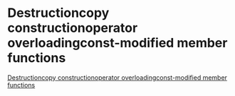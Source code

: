 # Destructioncopy constructionoperator overloadingconst-modified member functions
[Destructioncopy constructionoperator overloadingconst-modified member functions](https://aiwithcloud.com/2022/09/15/destructioncopy_constructionoperator_overloadingconst_modified_member_functions/)